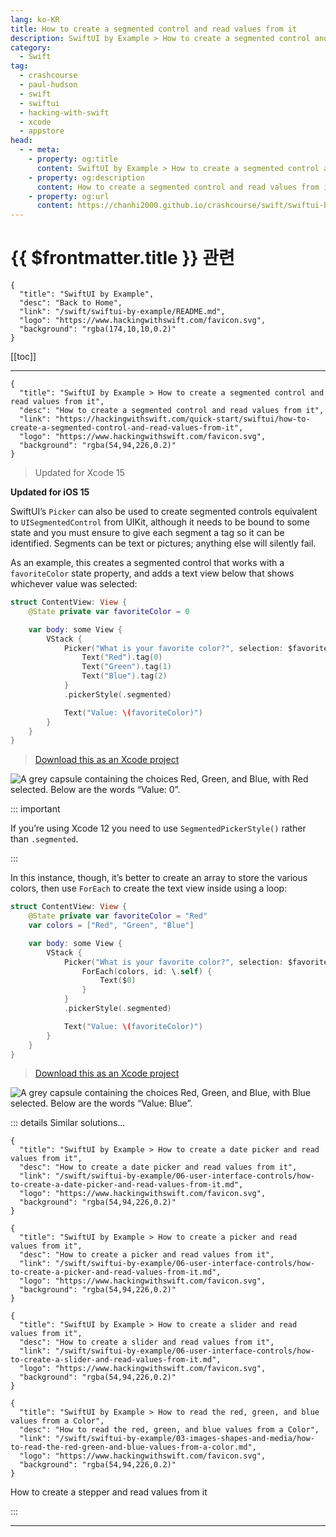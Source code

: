 ```yaml
---
lang: ko-KR
title: How to create a segmented control and read values from it
description: SwiftUI by Example > How to create a segmented control and read values from it
category:
  - Swift
tag: 
  - crashcourse
  - paul-hudson
  - swift
  - swiftui
  - hacking-with-swift
  - xcode
  - appstore
head:
  - - meta:
    - property: og:title
      content: SwiftUI by Example > How to create a segmented control and read values from it
    - property: og:description
      content: How to create a segmented control and read values from it
    - property: og:url
      content: https://chanhi2000.github.io/crashcourse/swift/swiftui-by-example/06-user-interface-controls/how-to-create-a-segmented-control-and-read-values-from-it.html
---
```


# {{ $frontmatter.title }} 관련

```component VPCard
{
  "title": "SwiftUI by Example",
  "desc": "Back to Home",
  "link": "/swift/swiftui-by-example/README.md",
  "logo": "https://www.hackingwithswift.com/favicon.svg",
  "background": "rgba(174,10,10,0.2)"
}
```

[[toc]]

---

```component VPCard
{
  "title": "SwiftUI by Example > How to create a segmented control and read values from it",
  "desc": "How to create a segmented control and read values from it",
  "link": "https://hackingwithswift.com/quick-start/swiftui/how-to-create-a-segmented-control-and-read-values-from-it",
  "logo": "https://www.hackingwithswift.com/favicon.svg",
  "background": "rgba(54,94,226,0.2)"
}
```

> Updated for Xcode 15

**Updated for iOS 15**

SwiftUI’s `Picker` can also be used to create segmented controls equivalent to `UISegmentedControl` from UIKit, although it needs to be bound to some state and you must ensure to give each segment a tag so it can be identified. Segments can be text or pictures; anything else will silently fail.

As an example, this creates a segmented control that works with a `favoriteColor` state property, and adds a text view below that shows whichever value was selected:

```swift
struct ContentView: View {
    @State private var favoriteColor = 0

    var body: some View {
        VStack {
            Picker("What is your favorite color?", selection: $favoriteColor) {
                Text("Red").tag(0)
                Text("Green").tag(1)
                Text("Blue").tag(2)
            }
            .pickerStyle(.segmented)

            Text("Value: \(favoriteColor)")
        }
    }
}
```

> [<FontIcon icon="fas fa-file-zipper"/>Download this as an Xcode project](https://www.hackingwithswift.com/files/projects/swiftui/how-to-create-a-segmented-control-and-read-values-from-it-1.zip)

![A grey capsule containing the choices Red, Green, and Blue, with Red selected. Below are the words “Value: 0”.](https://www.hackingwithswift.com/img/books/quick-start/swiftui/how-to-create-a-segmented-control-and-read-values-from-it-1~dark.png)

::: important

If you’re using Xcode 12 you need to use `SegmentedPickerStyle()` rather than `.segmented`.

:::

In this instance, though, it’s better to create an array to store the various colors, then use `ForEach` to create the text view inside using a loop:

```swift
struct ContentView: View {
    @State private var favoriteColor = "Red"
    var colors = ["Red", "Green", "Blue"]

    var body: some View {
        VStack {
            Picker("What is your favorite color?", selection: $favoriteColor) {
                ForEach(colors, id: \.self) {
                    Text($0)
                }
            }
            .pickerStyle(.segmented)

            Text("Value: \(favoriteColor)")
        }
    }
}
```

> [<FontIcon icon="fas fa-file-zipper"/>Download this as an Xcode project](https://www.hackingwithswift.com/files/projects/swiftui/how-to-create-a-segmented-control-and-read-values-from-it-2.zip)

![A grey capsule containing the choices Red, Green, and Blue, with Blue selected. Below are the words “Value: Blue”.](https://www.hackingwithswift.com/img/books/quick-start/swiftui/how-to-create-a-segmented-control-and-read-values-from-it-2~dark.png)

::: details Similar solutions…

```component VPCard
{
  "title": "SwiftUI by Example > How to create a date picker and read values from it",
  "desc": "How to create a date picker and read values from it",
  "link": "/swift/swiftui-by-example/06-user-interface-controls/how-to-create-a-date-picker-and-read-values-from-it.md",
  "logo": "https://www.hackingwithswift.com/favicon.svg",
  "background": "rgba(54,94,226,0.2)"
}
```

```component VPCard
{
  "title": "SwiftUI by Example > How to create a picker and read values from it",
  "desc": "How to create a picker and read values from it",
  "link": "/swift/swiftui-by-example/06-user-interface-controls/how-to-create-a-picker-and-read-values-from-it.md",
  "logo": "https://www.hackingwithswift.com/favicon.svg",
  "background": "rgba(54,94,226,0.2)"
}
```

```component VPCard
{
  "title": "SwiftUI by Example > How to create a slider and read values from it",
  "desc": "How to create a slider and read values from it",
  "link": "/swift/swiftui-by-example/06-user-interface-controls/how-to-create-a-slider-and-read-values-from-it.md",
  "logo": "https://www.hackingwithswift.com/favicon.svg",
  "background": "rgba(54,94,226,0.2)"
}
```

```component VPCard
{
  "title": "SwiftUI by Example > How to read the red, green, and blue values from a Color",
  "desc": "How to read the red, green, and blue values from a Color",
  "link": "/swift/swiftui-by-example/03-images-shapes-and-media/how-to-read-the-red-green-and-blue-values-from-a-color.md",
  "logo": "https://www.hackingwithswift.com/favicon.svg",
  "background": "rgba(54,94,226,0.2)"
}
```
How to create a stepper and read values from it

:::

---

<TagLinks />